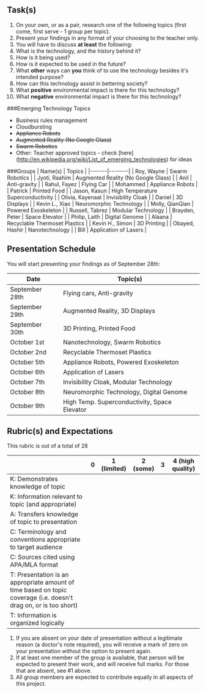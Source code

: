 Task(s)
-------
1. On your own, or as a pair, research one of the following topics (first come, first serve - 1 group per topic).
2. Present your findings in any format of your choosing to the teacher only.  
3. You will have to discuss **at least** the following:
  1. What is the technology, and the history behind it?
  2. How is it being used?
  3. How is it expected to be used in the future?
  4. What **other** ways can **you** think of to use the technology besides it's intended purpose?
  5. How can this technology assist in bettering society?
  6. What **positive** environmental impact is there for this technology?
  7. What **negative** environmental impact is there for this technology?


###Emerging Technology Topics
- Business rules management
- Cloudbursting
- ~~Appliance Robots~~
- ~~Augmented Reality (No Google Glass)~~
- ~~Swarm Robotics~~
- Other: Teacher approved topics - check [here] (http://en.wikipedia.org/wiki/List_of_emerging_technologies) for ideas

###Groups
| Name(s) | Topics |
|-------|--------|
| Roy, Wayne | Swarm Robotics |
| Jyoti, Raahim | Augmented Reality (No Google Glass) |
| Anil | Anti-gravity |
| Rahul, Fayez | Flying Car |
| Mohammed | Appliance Robots |
| Patrick | Printed Food |
| Jason, Kasun | High Temperature Superconductivity |
| Olivia, Kayenaat | Invisibility Cloak |
| Daniel | 3D Displays |
| Kevin L., Xiao | Neuromorphic Technology |
| Molly, QianQian | Powered Exoskeleton |
| Russell, Tabrez | Modular Technology |
| Brayden, Peter | Space Elevator |
| Philip, Laith | Digital Genome |
| Alaana | Recyclable Thermoset Plastics |
| Kevin H., Simon | 3D Printing |
| Obayed, Hashir | Nanotechnology |
| Bill | Application of Lasers |

Presentation Schedule
------------------
You will start presenting your findings as of September 28th:

| Date | Topic(s) |
|-------|--------|
| September 28th | Flying cars, Anti-gravity |
| September 29th | Augmented Reality, 3D Displays  |
| September 30th | 3D Printing, Printed Food |
| October 1st | Nanotechnology, Swarm Robotics |
| October 2nd | Recyclable Thermoset Plastics  |
| October 5th | Appliance Robots, Powered Exoskeleton |
| October 6th | Application of Lasers |
| October 7th | Invisibility Cloak, Modular Technology |
| October 8th | Neuromorphic Technology, Digital Genome |
| October 9th | High Temp. Superconductivity, Space Elevator |


Rubric(s) and Expectations
--------------------------
This rubric is out of a total of 28

| | 0 | 1 (limited) | 2 (some) | 3 | 4 (high quality) |
|---| --- | --- | --- | --- | --- |
| K: Demonstrates knowledge of topic | | | | | |
| K: Information relevant to topic (and appropriate) | | | | | |
| A: Transfers knowledge of topic to presentation  | | | | | |
| C: Terminology and conventions appropriate to target audience  | | | | | |
| C: Sources cited using APA/MLA format  | | | | | |
| T: Presentation is an appropriate amount of time based on topic coverage (i.e. doesn't drag on, or is too short)  | | | | | |
| T: Information is organized logically | | | | | |

1. If you are absent on your date of presentation without a legitimate reason (a doctor's note required), you will receive a mark of zero on your presentation without the option to present again.
2. If at least one member of the group is available, that person will be expected to present their work, and will receive full marks. For those that are absent, see #1 above.
3. All group members are expected to contribute equally in all aspects of this project.
